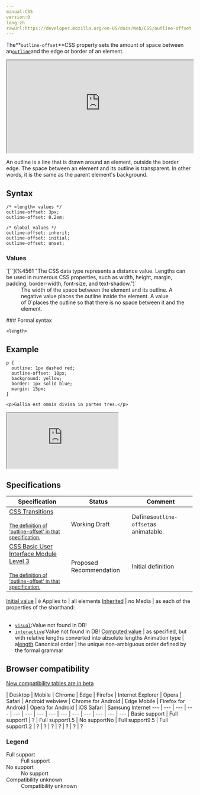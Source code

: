 ```yaml
---
manual:CSS
version:0
lang:zh
rawUrl:https://developer.mozilla.org/en-US/docs/Web/CSS/outline-offset
---
```






The**`outline-offset`**CSS property sets the amount of space between an[`outline`](%31389 "The outline CSS property is a shorthand for setting various outline properties in a single declaration: outline-style, outline-width, and outline-color.")and the edge or border of an element.

<iframe src='https://interactive-examples.mdn.mozilla.net/pages/css/outline-offset.html' width='100%' height='250'></iframe>


An outline is a line that is drawn around an element, outside the border edge. The space between an element and its outline is transparent. In other words, it is the same as the parent element&#39;s background.


## Syntax<a name="Syntax"></a>

```
/* <length> values */
outline-offset: 3px;
outline-offset: 0.2em;

/* Global values */
outline-offset: inherit;
outline-offset: initial;
outline-offset: unset;
```

### Values<a name="Values"></a>
<dl><dt id=''>`[`<length>`](%4561 "The <length> CSS data type represents a distance value. Lengths can be used in numerous CSS properties, such as width, height, margin, padding, border-width, font-size, and text-shadow.")`</dt><dd>The width of the space between the element and its outline. A negative value places the outline inside the element. A value of`0`places the outline so that there is no space between it and the element.</dd></dl>
### Formal syntax<a name="Formal_syntax"></a>

```
<length>
```

## Example<a name="Example"></a>

```
p {
  outline: 1px dashed red;
  outline-offset: 10px;
  background: yellow;
  border: 1px solid blue;
  margin: 15px;
}
```

```
<p>Gallia est omnis divisa in partes tres.</p>
```


<iframe src='https://mdn.mozillademos.org/en-US/docs/Web/CSS/outline-offset$samples/Example?revision=1355149' width='null' height='null'></iframe>



## Specifications<a name="Specifications"></a>

Specification | Status | Comment 
 ---  |  ---  |  ---  | 
[CSS Transitions<br></br><small>The definition of &#39;outline-offset&#39; in that specification.</small>](%29205 "") | Working Draft | Defines`outline-offset`as animatable. 
[CSS Basic User Interface Module Level 3<br></br><small>The definition of &#39;outline-offset&#39; in that specification.</small>](%31404 "") | Proposed Recommendation | Initial definition 


[Initial value](%28552 "") | `0` 
Applies to | all elements 
[Inherited](%28555 "") | no 
Media | as each of the properties of the shorthand:<br></br>
* [`visual`](%30489 "The documentation about this has not yet been written; please consider contributing!"):Value not found in DB!
* [`interactive`](%31397 "The @media CSS at-rule associates a set of nested statements, in a CSS block, that is delimited by curly braces, with a condition defined by a media query. The @media at-rule may be used not only at the top level of a CSS, but also inside any CSS conditional-group at-rule."):Value not found in DB! 
[Computed value](%28556 "") | as specified, but with relative lengths converted into absolute lengths 
Animation type | a[length](%28692 "Values of the <length> CSS data type are interpolated as real, floating-point numbers.") 
Canonical order | the unique non-ambiguous order defined by the formal grammar 


## Browser compatibility<a name="Browser_Compatibility"></a>




[New compatibility tables are in beta<i></i>](%3360 "")

 | <abbr>Desktop<i></i></abbr> | <abbr>Mobile<i></i></abbr> 
 | <abbr>Chrome<i></i></abbr> | <abbr>Edge<i></i></abbr> | <abbr>Firefox<i></i></abbr> | <abbr>Internet Explorer<i></i></abbr> | <abbr>Opera<i></i></abbr> | <abbr>Safari<i></i></abbr> | <abbr>Android webview<i></i></abbr> | <abbr>Chrome for Android<i></i></abbr> | <abbr>Edge Mobile<i></i></abbr> | <abbr>Firefox for Android<i></i></abbr> | <abbr>Opera for Android<i></i></abbr> | <abbr>iOS Safari<i></i></abbr> | <abbr>Samsung Internet<i></i></abbr> 
 ---  |  ---  |  ---  |  ---  |  ---  |  ---  |  ---  |  ---  |  ---  |  ---  |  ---  |  ---  |  ---  |  ---  | 
Basic support | <abbr>Full support</abbr>1 | <abbr>?</abbr> | <abbr>Full support</abbr>1.5 | <abbr>No support</abbr>No | <abbr>Full support</abbr>9.5 | <abbr>Full support</abbr>1.2 | <abbr>?</abbr> | <abbr>?</abbr> | <abbr>?</abbr> | <abbr>?</abbr> | <abbr>?</abbr> | <abbr>?</abbr> | <abbr>?</abbr> 


### Legend<a name="Legend"></a>
<dl><dt id=''><abbr>Full support</abbr></dt><dd>Full support</dd><dt id=''><abbr>No support</abbr></dt><dd>No support</dd><dt id=''><abbr>Compatibility unknown</abbr></dt><dd>Compatibility unknown</dd></dl>



